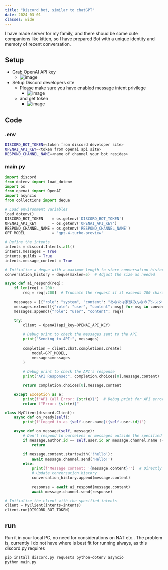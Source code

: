 ```yaml
---
title: "Discord bot, similar to chatGPT"
date: 2024-03-01
classes: wide
---
```


I have made server for my family, and there shoud be some cute companions like kitten, so I have prepared Bot with a unique identity and memoty of recent conversation.

## Setup

- Grab OpenAI API key
  - ![image](https://github.com/rtree/pages/assets/1018794/62b31f87-ee1c-4f70-a278-8505cd1a8e75)
- Setup Discord developers site
  - Please make sure you have enabled message intent privilege
    - ![image](https://github.com/rtree/pages/assets/1018794/3ed07c2e-d08a-4959-aa4d-b2ecb4b3aa49)
  - and get token
    - ![image](https://github.com/rtree/pages/assets/1018794/158763b6-ea80-4f0c-aca4-a85af989fa6a)

## Code

### .env
```bash
DISCORD_BOT_TOKEN=<token from discord developer site>
OPENAI_API_KEY=<token from openai api site>
RESPOND_CHANNEL_NAME=<name of channel your bot resides>
```

### main.py
```python
import discord
from dotenv import load_dotenv
import os
from openai import OpenAI
import asyncio
from collections import deque

# Load environment variables
load_dotenv()
DISCORD_BOT_TOKEN    = os.getenv('DISCORD_BOT_TOKEN')
OPENAI_API_KEY       = os.getenv('OPENAI_API_KEY')
RESPOND_CHANNEL_NAME = os.getenv('RESPOND_CHANNEL_NAME')
GPT_MODEL            = 'gpt-4-turbo-preview'

# Define the intents
intents = discord.Intents.all()
intents.messages = True
intents.guilds = True
intents.message_content = True

# Initialize a deque with a maximum length to store conversation history
conversation_history = deque(maxlen=5)  # Adjust the size as needed

async def ai_respond(req):
    if len(req) > 200:
        req = req[:200]  # Truncate the request if it exceeds 200 characters
    
    messages = [{"role": "system", "content": "あなたは家族みんなのアシスタントの猫です。ちょっといたずらで賢くかわいい小さな男の子の猫としてお話してね。語尾は　にゃ　とか　だよ　とか可愛らしくしてください"}]
    messages.extend([{"role": "user", "content": msg} for msg in conversation_history])
    messages.append({"role": "user", "content": req})
    
    try:
        client = OpenAI(api_key=OPENAI_API_KEY)

        # Debug print to check the messages sent to the API
        print("Sending to API:", messages)

        completion = client.chat.completions.create(
            model=GPT_MODEL,
            messages=messages
        )
        
        # Debug print to check the API's response
        print("API Response:", completion.choices[0].message.content)

        return completion.choices[0].message.content

    except Exception as e:
        print(f"API Call Error: {str(e)}")  # Debug print for API errors
        return f"Error: {str(e)}"

class MyClient(discord.Client):
    async def on_ready(self):
        print(f'Logged in as {self.user.name}({self.user.id})')

    async def on_message(self, message):
        # Don't respond to ourselves or messages outside the specified channel
        if message.author.id == self.user.id or message.channel.name != RESPOND_CHANNEL_NAME:
            return

        if message.content.startswith('!hello'):
            await message.channel.send('Hello!')
        else:
            print(f"Message content: '{message.content}'")  # Directly print the message content
            # Update conversation history
            conversation_history.append(message.content)
            
            response = await ai_respond(message.content)
            await message.channel.send(response)

# Initialize the client with the specified intents
client = MyClient(intents=intents)
client.run(DISCORD_BOT_TOKEN)
```

## run

Run it in your local PC, no need for considerations on NAT etc..
The problem is, currently I do not have where is best fit for running always, as this discord.py requires
```bash
pip install discord.py requests python-dotenv asyncio
python main.py
```
